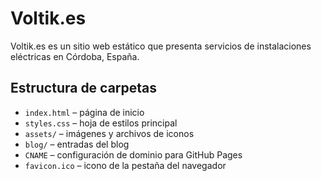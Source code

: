 # Voltik.es

Voltik.es es un sitio web estático que presenta servicios de instalaciones eléctricas en Córdoba, España.

## Estructura de carpetas

- `index.html` – página de inicio
- `styles.css` – hoja de estilos principal
- `assets/` – imágenes y archivos de iconos
- `blog/` – entradas del blog
- `CNAME` – configuración de dominio para GitHub Pages
- `favicon.ico` – icono de la pestaña del navegador

